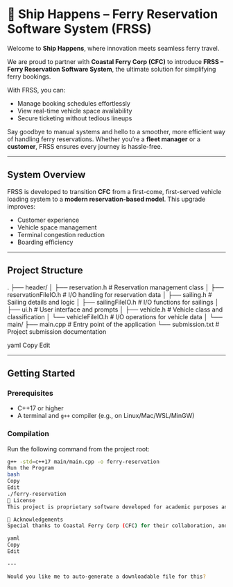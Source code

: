 # 🚢 Ship Happens – Ferry Reservation Software System (FRSS)

Welcome to **Ship Happens**, where innovation meets seamless ferry travel.

We are proud to partner with **Coastal Ferry Corp (CFC)** to introduce **FRSS – Ferry Reservation Software System**, the ultimate solution for simplifying ferry bookings.

With FRSS, you can:
- Manage booking schedules effortlessly  
- View real-time vehicle space availability  
- Secure ticketing without tedious lineups  

Say goodbye to manual systems and hello to a smoother, more efficient way of handling ferry reservations. Whether you’re a **fleet manager** or a **customer**, FRSS ensures every journey is hassle-free.

---

## System Overview

FRSS is developed to transition **CFC** from a first-come, first-served vehicle loading system to a **modern reservation-based model**. This upgrade improves:

- Customer experience  
- Vehicle space management  
- Terminal congestion reduction  
- Boarding efficiency  

---

## Project Structure

.
├── header/
│ ├── reservation.h         # Reservation management class
│ ├── reservationFileIO.h   # I/O handling for reservation data
│ ├── sailing.h             # Sailing details and logic
│ ├── sailingFileIO.h       # I/O functions for sailings
│ ├── ui.h                  # User interface and prompts
│ ├── vehicle.h             # Vehicle class and classification
│ └── vehicleFileIO.h       # I/O operations for vehicle data
│
└── main/
├── main.cpp                # Entry point of the application
└── submission.txt          # Project submission documentation

yaml
Copy
Edit

---

## Getting Started

### Prerequisites

- C++17 or higher
- A terminal and `g++` compiler (e.g., on Linux/Mac/WSL/MinGW)

### Compilation

Run the following command from the project root:

```bash
g++ -std=c++17 main/main.cpp -o ferry-reservation
Run the Program
bash
Copy
Edit
./ferry-reservation
📜 License
This project is proprietary software developed for academic purposes and is not intended for commercial distribution.

🤝 Acknowledgements
Special thanks to Coastal Ferry Corp (CFC) for their collaboration, and to the CMPT 276 development team for designing a user-friendly and future-ready ferry reservation system.

yaml
Copy
Edit

---

Would you like me to auto-generate a downloadable file for this?
